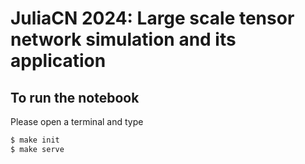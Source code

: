 # JuliaCN 2024: Large scale tensor network simulation and its application

## To run the notebook
Please open a terminal and type
```bash
$ make init
$ make serve
```
